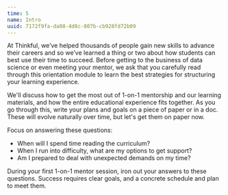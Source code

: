 ```yaml
---
time: 5
name: Intro
uuid: 7172f9fa-da08-4d8c-807b-cb928fd72b09
---
```


At Thinkful, we’ve helped thousands of people gain new skills to advance their careers and so we’ve learned a thing or two about how students can best use their time to succeed. Before getting to the business of data science or even meeting your mentor, we ask that you carefully read through this orientation module to learn the best strategies for structuring your learning experience.

We'll discuss how to get the most out of 1-on-1 mentorship and our learning materials, and how the entire educational experience fits together. As you go through this, write your plans and goals on a piece of paper or in a doc. These will evolve naturally over time, but let's get them on paper now.

Focus on answering these questions:

* When will I spend time reading the curriculum?
* When I run into difficulty, what are my options to get support?
* Am I prepared to deal with unexpected demands on my time?

During your first 1-on-1 mentor session, iron out your answers to these questions. Success requires clear goals, and a concrete schedule and plan to meet them.

